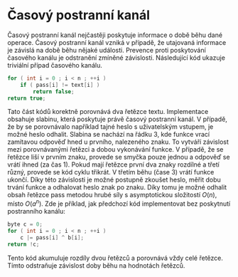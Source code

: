 # Časový postranní kanál

Časový postranní kanál nejčastěji poskytuje informace o době běhu dané operace. Časový postranní kanál vzniká v případě, že utajovaná informace je závislá na době běhu nějaké události. Prevence proti poskytování časového kanálu je odstranění zmíněné závislosti. Následující kód ukazuje triviální případ časového kanálu.
```cpp
for ( int i = 0 ; i < n ; ++i ) 
    if ( pass[i] != text[i] ) 
	    return false; 
return true;
```
Tato část kódů korektně porovnává dva řetězce textu. Implementace obsahuje slabinu, která poskytuje právě časový postranní kanál. V případě, že by se porovnávalo například tajné heslo s uživatelským vstupem, je možné heslo odhalit. Slabina se nachází na řádku 3, kde funkce vrací zamítavou odpověď hned u prvního, nalezeného znaku. To vytváří závislost mezi porovnávanými řetězci a dobou vykonávání funkce. V případě, že se řetězce liší v prvním znaku, provede se smyčka pouze jednou a odpověď se vrátí ihned (za čas 1). Pokud mají řetězce první dva znaky rozdílné a třetí různý, provede se kód cyklu třikrát. V třetím běhu (čase 3) vrátí funkce ukončí. Díky této závislosti je možné postupně zkoušet heslo, měřit dobu trvání funkce a odhalovat heslo znak po znaku. Díky tomu je možné odhalit obsah řetězce pass metodou hrubé síly s asymptotickou složitostí $O(n)$, místo $O(a^n)$.
Zde je příklad, jak předchozí kód implementovat bez poskytnutí postranního kanálu:
```cpp
byte c = 0;
for ( int i = 0 ; i < n ; ++i )
	c |= pass[i] ^ b[i];
return !c;
```
Tento kód akumuluje rozdíly dvou řetězců a porovnává vždy celé řetězce. Tímto odstraňuje závislost doby běhu na hodnotách řetězců.